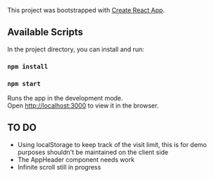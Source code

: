 This project was bootstrapped with [Create React App](https://github.com/facebook/create-react-app).

## Available Scripts

In the project directory, you can install and run:

### `npm install`
### `npm start`

Runs the app in the development mode.<br>
Open [http://localhost:3000](http://localhost:3000) to view it in the browser.

## TO DO

- Using localStorage to keep track of the visit limit, this is for demo purposes shouldn't be maintained on the client side
- The AppHeader component needs work
- Infinite scroll still in progress




